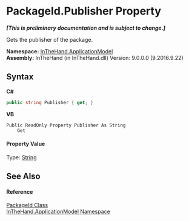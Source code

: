 # PackageId.Publisher Property 
 _**\[This is preliminary documentation and is subject to change.\]**_

Gets the publisher of the package.

**Namespace:**&nbsp;<a href="N_InTheHand_ApplicationModel">InTheHand.ApplicationModel</a><br />**Assembly:**&nbsp;InTheHand (in InTheHand.dll) Version: 9.0.0.0 (9.2016.9.22)

## Syntax

**C#**<br />
``` C#
public string Publisher { get; }
```

**VB**<br />
``` VB
Public ReadOnly Property Publisher As String
	Get
```


#### Property Value
Type: <a href="http://msdn2.microsoft.com/en-us/library/s1wwdcbf" target="_blank">String</a>

## See Also


#### Reference
<a href="T_InTheHand_ApplicationModel_PackageId">PackageId Class</a><br /><a href="N_InTheHand_ApplicationModel">InTheHand.ApplicationModel Namespace</a><br />